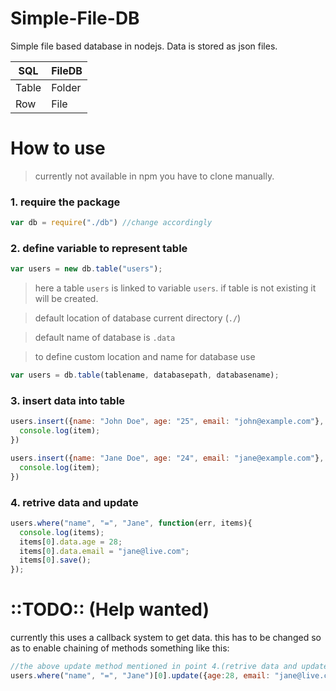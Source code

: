 # Simple-File-DB
Simple file based database in nodejs. Data is stored as json files.

|SQL|FileDB|
|---|---|
|Table|Folder|
|Row|File|

# How to use
> currently not available in npm you have to clone manually.

### 1. require the package
```javascript
var db = require("./db") //change accordingly
```

### 2. define variable to represent table
```javascript
var users = new db.table("users");
```

> here a table `users` is linked to variable `users`. if table is not existing it will be created.

> default location of database current directory (`./`)

> default name of database is `.data`

> to define custom location and name for database use
```javascript
var users = db.table(tablename, databasepath, databasename);
```

### 3. insert data into table
```javascript
users.insert({name: "John Doe", age: "25", email: "john@example.com"}, function(err, item){
  console.log(item);
})

users.insert({name: "Jane Doe", age: "24", email: "jane@example.com"}, function(err, item){
  console.log(item);
})
```

### 4. retrive data and update
```javascript
users.where("name", "=", "Jane", function(err, items){
  console.log(items);
  items[0].data.age = 28;
  items[0].data.email = "jane@live.com";
  items[0].save();
});
```

# ::TODO:: (Help wanted)
currently this uses a callback system to get data. this has to be changed so as to enable chaining of methods something like this:
```javascript
//the above update method mentioned in point 4.(retrive data and update) will be changed to something like this
users.where("name", "=", "Jane")[0].update({age:28, email: "jane@live.com"}).save();
```
